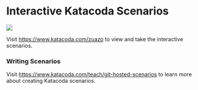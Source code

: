 # Interactive Katacoda Scenarios

[![](http://shields.katacoda.com/katacoda/zuazo/count.svg)](https://www.katacoda.com/zuazo "Get your profile on Katacoda.com")

Visit https://www.katacoda.com/zuazo to view and take the interactive scenarios.

### Writing Scenarios

Visit https://www.katacoda.com/teach/git-hosted-scenarios to learn more about creating Katacoda scenarios.

